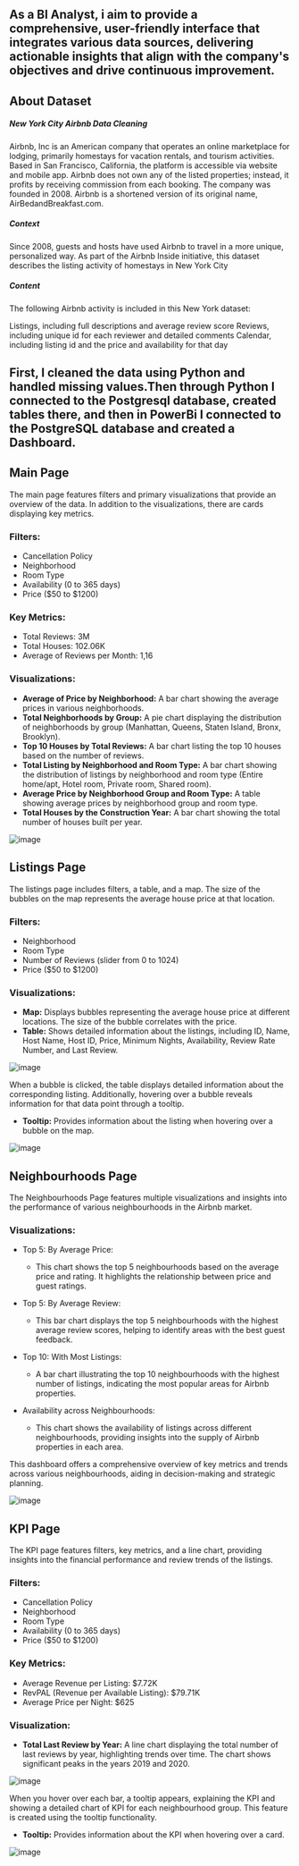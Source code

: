 ## As a BI Analyst, i aim to provide a comprehensive, user-friendly interface that integrates various data sources, delivering actionable insights that align with the company's objectives and drive continuous improvement.


## About Dataset
##### New York City Airbnb Data Cleaning

Airbnb, Inc is an American company that operates an online marketplace for lodging, primarily homestays for vacation rentals, and tourism activities. Based in San Francisco, California, the platform is accessible via website and mobile app. Airbnb does not own any of the listed properties; instead, it profits by receiving commission from each booking. The company was founded in 2008. Airbnb is a shortened version of its original name, AirBedandBreakfast.com.


##### Context

Since 2008, guests and hosts have used Airbnb to travel in a more unique, personalized way. As part of the Airbnb Inside initiative, this dataset describes the listing activity of homestays in New York City

##### Content

The following Airbnb activity is included in this New York dataset:

Listings, including full descriptions and average review score Reviews, including unique id for each reviewer and detailed comments Calendar, including listing id and the price and availability for that day





## First, I cleaned the data using Python and handled missing values.Then through Python I connected to the Postgresql database, created tables there, and then in PowerBi I connected to the PostgreSQL database and created a Dashboard.

## Main Page
The main page features filters and primary visualizations that provide an overview of the data. In addition to the visualizations, there are cards displaying key metrics.

### Filters:

* Cancellation Policy
* Neighborhood
* Room Type
* Availability (0 to 365 days)
* Price ($50 to $1200)
### Key Metrics:

* Total Reviews: 3M
* Total Houses: 102.06K
* Average of Reviews per Month: 1,16
### Visualizations:

* __Average of Price by Neighborhood:__  A bar chart showing the average prices in various neighborhoods.
* __Total Neighborhoods by Group:__ A pie chart displaying the distribution of neighborhoods by group (Manhattan, Queens, Staten Island, Bronx, Brooklyn).
* __Top 10 Houses by Total Reviews:__ A bar chart listing the top 10 houses based on the number of reviews.
* __Total Listing by Neighborhood and Room Type:__ A bar chart showing the distribution of listings by neighborhood and room type (Entire home/apt, Hotel room, Private room, Shared room).
* __Average Price by Neighborhood Group and Room Type:__ A table showing average prices by neighborhood group and room type.
* __Total Houses by the Construction Year:__ A bar chart showing the total number of houses built per year.

![image](https://github.com/user-attachments/assets/5e76a76c-e5b0-4c44-8a81-8b5b5f2d6b84)

## Listings Page
The listings page includes filters, a table, and a map. The size of the bubbles on the map represents the average house price at that location.

### Filters:

* Neighborhood
* Room Type
* Number of Reviews (slider from 0 to 1024)
* Price ($50 to $1200)

### Visualizations:

* __Map:__ Displays bubbles representing the average house price at different locations. The size of the bubble correlates with the price.
* __Table:__ Shows detailed information about the listings, including ID, Name, Host Name, Host ID, Price, Minimum Nights, Availability, Review Rate Number, and Last Review.

![image](https://github.com/user-attachments/assets/a1557bb3-22ee-4181-83b8-ae279db3daf2)

When a bubble is clicked, the table displays detailed information about the corresponding listing. Additionally, hovering over a bubble reveals information for that data point through a tooltip.

* __Tooltip:__ Provides information about the listing when hovering over a bubble on the map.

![image](https://github.com/user-attachments/assets/1adfe1bf-6b0f-4ffb-97a2-a49d6d55324e)

## Neighbourhoods Page
The Neighbourhoods Page features multiple visualizations and insights into the performance of various neighbourhoods in the Airbnb market.

### Visualizations:

* Top 5: By Average Price:
  - This chart shows the top 5 neighbourhoods based on the average price and rating. It highlights the relationship between price and guest ratings.

* Top 5: By Average Review:
  - This bar chart displays the top 5 neighbourhoods with the highest average review scores, helping to identify areas with the best guest feedback.

* Top 10: With Most Listings:
  - A bar chart illustrating the top 10 neighbourhoods with the highest number of listings, indicating the most popular areas for Airbnb properties.

* Availability across Neighbourhoods:
  - This chart shows the availability of listings across different neighbourhoods, providing insights into the supply of Airbnb properties in each area.

This dashboard offers a comprehensive overview of key metrics and trends across various neighbourhoods, aiding in decision-making and strategic planning.

![image](https://github.com/user-attachments/assets/92578c64-546f-4701-bd0b-07ed307c5e97)

## KPI Page
The KPI page features filters, key metrics, and a line chart, providing insights into the financial performance and review trends of the listings.

### Filters:

* Cancellation Policy
* Neighborhood
* Room Type
* Availability (0 to 365 days)
* Price ($50 to $1200)

### Key Metrics:
* Average Revenue per Listing: $7.72K
* RevPAL (Revenue per Available Listing): $79.71K
* Average Price per Night: $625

### Visualization:

* __Total Last Review by Year:__ A line chart displaying the total number of last reviews by year, highlighting trends over time. The chart shows significant peaks in the years 2019 and 2020.

![image](https://github.com/user-attachments/assets/b38bc158-4dc1-42c3-b99a-376f9a860eac)

When you hover over each bar, a tooltip appears, explaining the KPI and showing a detailed chart of KPI for each neighbourhood group. This feature is created using the tooltip functionality.

* __Tooltip:__ Provides information about the KPI when hovering over a card.

![image](https://github.com/user-attachments/assets/fc60c134-3b39-4a31-b4e8-b114cbdce0f1)
